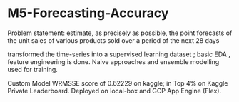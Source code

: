 # M5-Forecasting-Accuracy
Problem statement: estimate, as precisely as possible, the point forecasts of the unit sales of various
products sold over a period of the next 28 days

transformed the time-series into a supervised learning dataset ; basic EDA , feature engineering is done.
Naive approaches and ensemble modelling used for training.

Custom Model WRMSSE score of 0.62229 on kaggle; in Top 4% on Kaggle Private Leaderboard.
Deployed on local-box and GCP App Engine (Flex).

